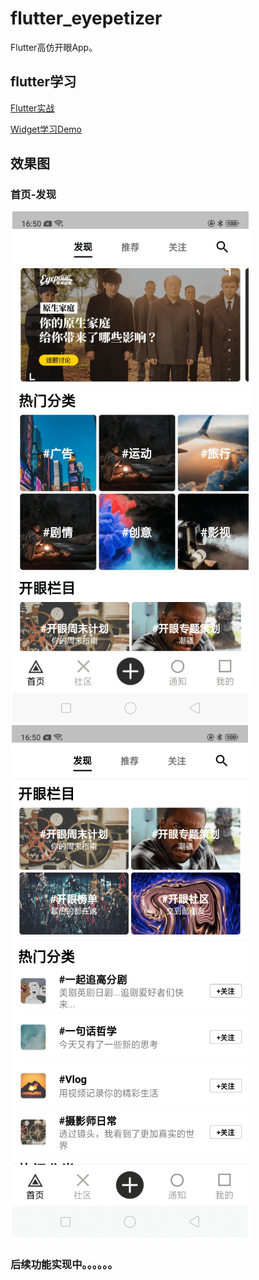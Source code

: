 # flutter_eyepetizer

Flutter高仿开眼App。

## flutter学习
[Flutter实战](https://book.flutterchina.club/)

[Widget学习Demo](https://coding.net/u/ninghao/p/ninghao_flutter/git/tree/master/lib)

## 效果图

### 首页-发现
![](/screenshot/home_find01.png)  ![](/screenshot/home_find02.png)

### 后续功能实现中。。。。。。
